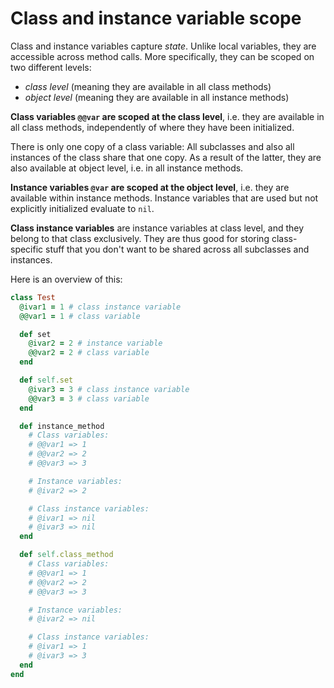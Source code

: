 # Class and instance variable scope

Class and instance variables capture _state_. Unlike local variables, they are accessible across method calls. More specifically, they can be scoped on two different levels:
* _class level_ (meaning they are available in all class methods)
* _object level_ (meaning they are available in all instance methods)

**Class variables `@@var` are scoped at the class level**, i.e. they are available in all class methods, independently of where they have been initialized.

There is only one copy of a class variable: All subclasses and also all instances of the class share that one copy. As a result of the latter, they are also available at object level, i.e. in all instance methods.

**Instance variables `@var` are scoped at the object level**, i.e. they are available within instance methods. Instance variables that are used but not explicitly initialized evaluate to `nil`.

**Class instance variables** are instance variables at class level, and they belong to that class exclusively. They are thus good for storing class-specific stuff that you don't want to be shared across all subclasses and instances.

Here is an overview of this:

```ruby
class Test
  @ivar1 = 1 # class instance variable
  @@var1 = 1 # class variable

  def set
    @ivar2 = 2 # instance variable
    @@var2 = 2 # class variable
  end

  def self.set
    @ivar3 = 3 # class instance variable
    @@var3 = 3 # class variable
  end

  def instance_method
    # Class variables:
    # @@var1 => 1
    # @@var2 => 2
    # @@var3 => 3

    # Instance variables:
    # @ivar2 => 2

    # Class instance variables:
    # @ivar1 => nil
    # @ivar3 => nil
  end

  def self.class_method
    # Class variables:
    # @@var1 => 1
    # @@var2 => 2
    # @@var3 => 3

    # Instance variables:
    # @ivar2 => nil

    # Class instance variables:
    # @ivar1 => 1
    # @ivar3 => 3
  end
end
```
